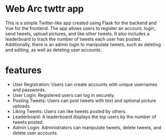 # Web Arc twttr app
This is a simple Twitter-like app created using Flask for the backend and Vue for the frontend. The app allows users to register an account, login, send tweets, upload pictures, and like other tweets. It also includes a leaderboard to track the number of tweets each user has posted. Additionally, there is an admin login to manipulate tweets, such as deleting and editing, as well as deleting user accounts.
# features
- User Registration: Users can create accounts with unique usernames and passwords.
- User Login: Registered users can log in securely.
- Posting Tweets: Users can post tweets with text and optional picture uploads.
- Liking Tweets: Users can like tweets posted by others.
- Leaderboard: A leaderboard displays the top users by the number of tweets posted.
- Admin Login: Administrators can manipulate tweets, delete tweets, and delete user accounts.
